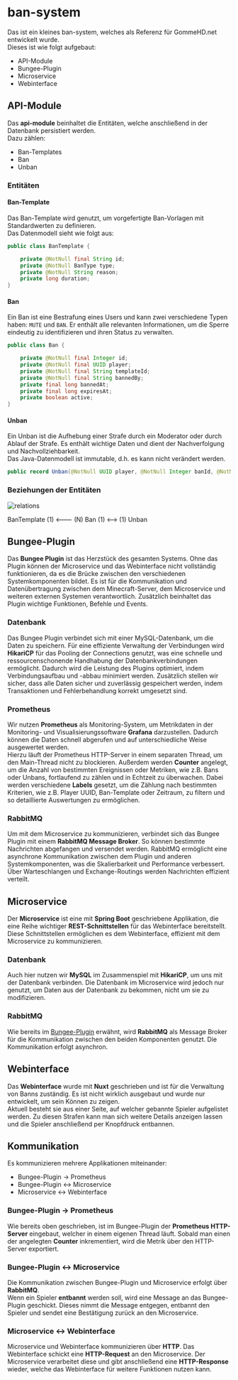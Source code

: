 # ban-system #
Das ist ein kleines ban-system, welches als Referenz für GommeHD.net entwickelt wurde.<br>
Dieses ist wie folgt aufgebaut:
<ul>
    <li>API-Module</li>
    <li>Bungee-Plugin</li>
    <li>Microservice</li>
    <li>Webinterface</li>
</ul>

## API-Module ##
Das **api-module** beinhaltet die Entitäten, welche anschließend in der Datenbank persistiert werden.<br>
Dazu zählen:
<ul>
    <li>Ban-Templates</li>
    <li>Ban</li>
    <li>Unban</li>
</ul>

### Entitäten ###
#### Ban-Template ####
Das Ban-Template wird genutzt, um vorgefertigte Ban-Vorlagen mit Standardwerten zu definieren.<br>
Das Datenmodell sieht wie folgt aus:
```java
public class BanTemplate {

    private @NotNull final String id;
    private @NotNull BanType type;
    private @NotNull String reason;
    private long duration;
}

```

#### Ban ####
Ein Ban ist eine Bestrafung eines Users und kann zwei verschiedene Typen haben: `MUTE` und `BAN`. Er enthält alle relevanten Informationen, um die Sperre eindeutig zu identifizieren und ihren Status zu verwalten.
```java
public class Ban {

    private @NotNull final Integer id;
    private @NotNull final UUID player;
    private @NotNull final String templateId;
    private @NotNull final String bannedBy;
    private final long bannedAt;
    private final long expiresAt;
    private boolean active;
}
```

#### Unban ####
Ein Unban ist die Aufhebung einer Strafe durch ein Moderator oder durch Ablauf der Strafe. Es enthält wichtige Daten und dient der Nachverfolgung und Nachvollziehbarkeit.<br>
Das Java-Datenmodell ist immutable, d.h. es kann nicht verändert werden.
```java
public record Unban(@NotNull UUID player, @NotNull Integer banId, @NotNull String unbannedBy, long unbannedAt)
```

### Beziehungen der Entitäten
![relations](data_relations.jpg)

BanTemplate (1) <--- (N) Ban (1) <--> (1) Unban


## Bungee-Plugin ##
Das **Bungee Plugin** ist das Herzstück des gesamten Systems. Ohne das Plugin können der Microservice und das Webinterface nicht vollständig funktionieren, da es die Brücke zwischen den verschiedenen Systemkomponenten bildet. Es ist für die Kommunikation und Datenübertragung zwischen dem Minecraft-Server, dem Microservice und weiteren externen Systemen verantwortlich. Zusätzlich beinhaltet das Plugin wichtige Funktionen, Befehle und Events.

### Datenbank ###
Das Bungee Plugin verbindet sich mit einer MySQL-Datenbank, um die Daten zu speichern. Für eine effiziente Verwaltung der Verbindungen wird **HikariCP** für das Pooling der Connections genutzt, was eine schnelle und ressourcenschonende Handhabung der Datenbankverbindungen ermöglicht. Dadurch wird die Leistung des Plugins optimiert, indem Verbindungsaufbau und -abbau minimiert werden. Zusätzlich stellen wir sicher, dass alle Daten sicher und zuverlässig gespeichert werden, indem Transaktionen und Fehlerbehandlung korrekt umgesetzt sind.

### Prometheus ###
Wir nutzen **Prometheus** als Monitoring-System, um Metrikdaten in der Monitoring- und Visualisierungssoftware **Grafana** darzustellen. Dadurch können die Daten schnell abgerufen und auf unterschiedliche Weise ausgewertet werden.<br>
Hierzu läuft der Prometheus HTTP-Server in einem separaten Thread, um den Main-Thread nicht zu blockieren. Außerdem werden **Counter** angelegt, um die Anzahl von bestimmten Ereignissen oder Metriken, wie z.B. Bans oder Unbans, fortlaufend zu zählen und in Echtzeit zu überwachen. Dabei werden verschiedene **Labels** gesetzt, um die Zählung nach bestimmten Kriterien, wie z.B. Player UUID, Ban-Template oder Zeitraum, zu filtern und so detaillierte Auswertungen zu ermöglichen.

### RabbitMQ ###
Um mit dem Microservice zu kommunizieren, verbindet sich das Bungee Plugin mit einem **RabbitMQ Message Broker**. So können bestimmte Nachrichten abgefangen und versendet werden. RabbitMQ ermöglicht eine asynchrone Kommunikation zwischen dem Plugin und anderen Systemkomponenten, was die Skalierbarkeit und Performance verbessert. Über Warteschlangen und Exchange-Routings werden Nachrichten effizient verteilt.

## Microservice ##
Der **Microservice** ist eine mit **Spring Boot** geschriebene Applikation, die eine Reihe wichtiger **REST-Schnittstellen** für das Webinterface bereitstellt. Diese Schnittstellen ermöglichen es dem Webinterface, effizient mit dem Microservice zu kommunizieren.

### Datenbank ###
Auch hier nutzen wir **MySQL** im Zusammenspiel mit **HikariCP**, um uns mit der Datenbank verbinden. Die Datenbank im Microservice wird jedoch nur genutzt, um Daten aus der Datenbank zu bekommen, nicht um sie zu modifizieren.

### RabbitMQ ###
Wie bereits im [Bungee-Plugin](#bungee-plugin) erwähnt, wird **RabbitMQ** als Message Broker für die Kommunikation zwischen den beiden Komponenten genutzt. Die Kommunikation erfolgt asynchron.

## Webinterface ##
Das **Webinterface** wurde mit **Nuxt** geschrieben und ist für die Verwaltung von Banns zuständig. Es ist nicht wirklich ausgebaut und wurde nur entwickelt, um sein Können zu zeigen.<br>
Aktuell besteht sie aus einer Seite, auf welcher gebannte Spieler aufgelistet werden. Zu diesen Strafen kann man sich weitere Details anzeigen lassen und die Spieler anschließend per Knopfdruck entbannen.

## Kommunikation
Es kommunizieren mehrere Applikationen miteinander: 
<ul>
    <li>Bungee-Plugin -> Prometheus</li>
    <li>Bungee-Plugin <-> Microservice</li>
    <li>Microservice <-> Webinterface</li>
</ul>

### Bungee-Plugin -> Prometheus ###
Wie bereits oben geschrieben, ist im Bungee-Plugin der **Prometheus HTTP-Server** eingebaut, welcher in einem eigenen Thread läuft. Sobald man einen der angelegten **Counter** inkrementiert, wird die Metrik über den HTTP-Server exportiert.

### Bungee-Plugin <-> Microservice ###
Die Kommunikation zwischen Bungee-Plugin und Microservice erfolgt über **RabbitMQ**.<br>
Wenn ein Spieler **entbannt** werden soll, wird eine Message an das Bungee-Plugin geschickt. Dieses nimmt die Message entgegen, entbannt den Spieler und sendet eine Bestätigung zurück an den Microservice.


### Microservice <-> Webinterface ###
Microservice und Webinterface kommunizieren über **HTTP**. Das Webinterface schickt eine **HTTP-Request** an den Microservice. Der Microservice verarbeitet diese und gibt anschließend eine **HTTP-Response** wieder, welche das Webinterface für weitere Funktionen nutzen kann.
